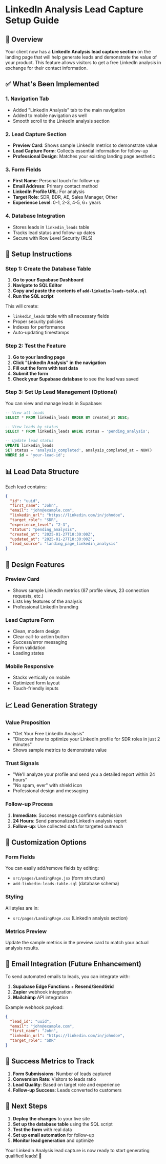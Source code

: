 # LinkedIn Analysis Lead Capture Setup Guide

## 🎯 Overview

Your client now has a **LinkedIn Analysis lead capture section** on the landing page that will help generate leads and demonstrate the value of your product. This feature allows visitors to get a free LinkedIn analysis in exchange for their contact information.

## ✅ What's Been Implemented

### 1. **Navigation Tab**
- Added "LinkedIn Analysis" tab to the main navigation
- Added to mobile navigation as well
- Smooth scroll to the LinkedIn analysis section

### 2. **Lead Capture Section**
- **Preview Card**: Shows sample LinkedIn metrics to demonstrate value
- **Lead Capture Form**: Collects essential information for follow-up
- **Professional Design**: Matches your existing landing page aesthetic

### 3. **Form Fields**
- **First Name**: Personal touch for follow-up
- **Email Address**: Primary contact method
- **LinkedIn Profile URL**: For analysis
- **Target Role**: SDR, BDR, AE, Sales Manager, Other
- **Experience Level**: 0-1, 2-3, 4-5, 6+ years

### 4. **Database Integration**
- Stores leads in `linkedin_leads` table
- Tracks lead status and follow-up dates
- Secure with Row Level Security (RLS)

## 🚀 Setup Instructions

### Step 1: Create the Database Table

1. **Go to your Supabase Dashboard**
2. **Navigate to SQL Editor**
3. **Copy and paste the contents of `add-linkedin-leads-table.sql`**
4. **Run the SQL script**

This will create:
- `linkedin_leads` table with all necessary fields
- Proper security policies
- Indexes for performance
- Auto-updating timestamps

### Step 2: Test the Feature

1. **Go to your landing page**
2. **Click "LinkedIn Analysis" in the navigation**
3. **Fill out the form with test data**
4. **Submit the form**
5. **Check your Supabase database** to see the lead was saved

### Step 3: Set Up Lead Management (Optional)

You can view and manage leads in Supabase:

```sql
-- View all leads
SELECT * FROM linkedin_leads ORDER BY created_at DESC;

-- View leads by status
SELECT * FROM linkedin_leads WHERE status = 'pending_analysis';

-- Update lead status
UPDATE linkedin_leads 
SET status = 'analysis_completed', analysis_completed_at = NOW() 
WHERE id = 'your-lead-id';
```

## 📊 Lead Data Structure

Each lead contains:

```json
{
  "id": "uuid",
  "first_name": "John",
  "email": "john@example.com",
  "linkedin_url": "https://linkedin.com/in/johndoe",
  "target_role": "SDR",
  "experience_level": "2-3",
  "status": "pending_analysis",
  "created_at": "2025-01-27T10:30:00Z",
  "updated_at": "2025-01-27T10:30:00Z",
  "lead_source": "landing_page_linkedin_analysis"
}
```

## 🎨 Design Features

### **Preview Card**
- Shows sample LinkedIn metrics (87 profile views, 23 connection requests, etc.)
- Lists key features of the analysis
- Professional LinkedIn branding

### **Lead Capture Form**
- Clean, modern design
- Clear call-to-action button
- Success/error messaging
- Form validation
- Loading states

### **Mobile Responsive**
- Stacks vertically on mobile
- Optimized form layout
- Touch-friendly inputs

## 📈 Lead Generation Strategy

### **Value Proposition**
- "Get Your Free LinkedIn Analysis"
- "Discover how to optimize your LinkedIn profile for SDR roles in just 2 minutes"
- Shows sample metrics to demonstrate value

### **Trust Signals**
- "We'll analyze your profile and send you a detailed report within 24 hours"
- "No spam, ever" with shield icon
- Professional design and messaging

### **Follow-up Process**
1. **Immediate**: Success message confirms submission
2. **24 Hours**: Send personalized LinkedIn analysis report
3. **Follow-up**: Use collected data for targeted outreach

## 🔧 Customization Options

### **Form Fields**
You can easily add/remove fields by editing:
- `src/pages/LandingPage.jsx` (form structure)
- `add-linkedin-leads-table.sql` (database schema)

### **Styling**
All styles are in:
- `src/pages/LandingPage.css` (LinkedIn analysis section)

### **Metrics Preview**
Update the sample metrics in the preview card to match your actual analysis results.

## 📧 Email Integration (Future Enhancement)

To send automated emails to leads, you can integrate with:

1. **Supabase Edge Functions** + **Resend/SendGrid**
2. **Zapier** webhook integration
3. **Mailchimp** API integration

Example webhook payload:
```json
{
  "lead_id": "uuid",
  "email": "john@example.com",
  "first_name": "John",
  "linkedin_url": "https://linkedin.com/in/johndoe",
  "target_role": "SDR"
}
```

## 🎯 Success Metrics to Track

1. **Form Submissions**: Number of leads captured
2. **Conversion Rate**: Visitors to leads ratio
3. **Lead Quality**: Based on target role and experience
4. **Follow-up Success**: Leads converted to customers

## 🚀 Next Steps

1. **Deploy the changes** to your live site
2. **Set up the database table** using the SQL script
3. **Test the form** with real data
4. **Set up email automation** for follow-up
5. **Monitor lead generation** and optimize

Your LinkedIn Analysis lead capture is now ready to start generating qualified leads! 🎉
